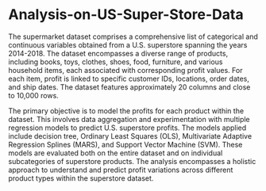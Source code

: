 # Analysis-on-US-Super-Store-Data
The supermarket dataset comprises a comprehensive list of categorical and continuous variables obtained from a U.S. superstore spanning the years 2014-2018. The dataset encompasses a diverse range of products, including books, toys, clothes, shoes, food, furniture, and various household items, each associated with corresponding profit values. For each item, profit is linked to specific customer IDs, locations, order dates, and ship dates. The dataset features approximately 20 columns and close to 10,000 rows.

The primary objective is to model the profits for each product within the dataset. This involves data aggregation and experimentation with multiple regression models to predict U.S. superstore profits. The models applied include decision tree, Ordinary Least Squares (OLS), Multivariate Adaptive Regression Splines (MARS), and Support Vector Machine (SVM). These models are evaluated both on the entire dataset and on individual subcategories of superstore products. The analysis encompasses a holistic approach to understand and predict profit variations across different product types within the superstore dataset.
